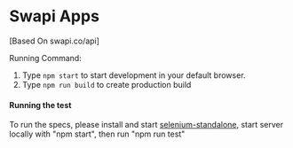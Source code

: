 # Swapi Apps

[Based On swapi.co/api]

Running Command:

1. Type `npm start` to start development in your default browser.
2. Type `npm run build` to create production build

#### Running the test
To run the specs, please install and start [selenium-standalone](https://www.npmjs.com/package/selenium-standalone), start server locally with "npm start", then run "npm run test"